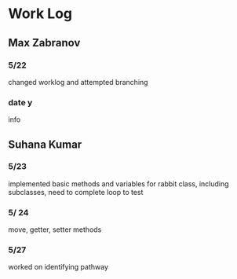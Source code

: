 # Work Log

## Max Zabranov

### 5/22

changed worklog and attempted branching

### date y

info


## Suhana Kumar

### 5/23

implemented basic methods and variables for rabbit class, including subclasses, need to complete loop to test

### 5/ 24

move, getter, setter methods


### 5/27
worked on identifying pathway